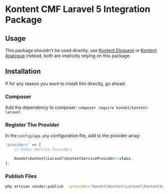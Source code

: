 # Kontent CMF Laravel 5 Integration Package

## Usage

This package shouldn't be used directly, use [Kontent Eloquent](https://github.com/artkonekt/kontent-eloquent) or [Kontent Analogue](https://github.com/artkonekt/kontent-analogue) instead, both are implicitly relying on this package.

## Installation

If for any reason you want to install this directly, go ahead:

### Composer

Add the dependency to composer: `composer require konekt/kontent-laravel`

### Register The Provider

In the `config/app.php` configuration file, add to the provider array:

```php
'providers' => [
    // Other Service Providers

    Konekt\Kontent\Laravel\KontentServiceProvider::class,
],
```

### Publish Files

```bash
php artisan vendor:publish --provider="Konekt\Kontent\Laravel\KontentServiceProvider"
```
